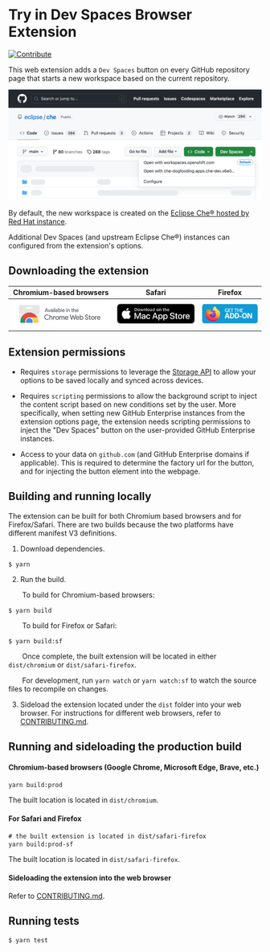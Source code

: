 # Try in Dev Spaces Browser Extension
[![Contribute](https://www.eclipse.org/che/contribute.svg)](https://workspaces.openshift.com#https://github.com/redhat-developer/try-in-dev-spaces-browser-extension)

This web extension adds a `Dev Spaces` button on every GitHub repository page that starts a new workspace based on the current repository.

![GitHub button example](./images/readme/github-button-example.png)

By default, the new workspace is created on the [Eclipse Che® hosted by Red Hat instance](https://developers.redhat.com/developer-sandbox/ide).

Additional Dev Spaces (and upstream Eclipse Che®) instances can configured from the extension's options.

## Downloading the extension

Chromium-based browsers             |  Safari |  Firefox
:-------------------------:|:-------------------------:|:-------------------------:
<a href="https://chrome.google.com/webstore/detail/try-in-dev-spaces/gbookaeilomckmoofeocnkfidfeendan"><img src="./images/readme/chrome-button.png" width="200" /></a> |  <a href="https://apps.apple.com/us/app/try-in-dev-spaces/id6446597744"><img src="./images/readme/safari-button.png" width="160" /></a> | <a href="https://addons.mozilla.org/en-US/firefox/addon/try-in-dev-spaces"><img src="./images/readme/firefox-button.png" width="115" /></a>

## Extension permissions

 - Requires `storage` permissions to leverage the [Storage API](https://developer.chrome.com/docs/extensions/reference/storage/) to allow your options to be saved locally and synced across devices.

 - Requires `scripting` permissions to allow the background script to inject the content script based on new conditions set by the user. More specifically, when setting new GitHub Enterprise instances from the extension options page, the extension needs scripting permissions to inject the "Dev Spaces" button on the user-provided GitHub Enterprise instances.

 - Access to your data on `github.com` (and GitHub Enterprise domains if applicable). This is required to determine the factory url for the button, and for injecting the button element into the webpage.

## Building and running locally

The extension can be built for both Chromium based browsers and for Firefox/Safari.
There are two builds because the two platforms have different manifest V3 definitions.

1. Download dependencies.
```
$ yarn
```

2. Run the build.

&nbsp;&nbsp;&nbsp;&nbsp;&nbsp;&nbsp;
To build for Chromium-based browsers:
```
$ yarn build
```
&nbsp;&nbsp;&nbsp;&nbsp;&nbsp;&nbsp;
To build for Firefox or Safari:
```
$ yarn build:sf
```
&nbsp;&nbsp;&nbsp;&nbsp;&nbsp;&nbsp;
Once complete, the built extension will be located in either `dist/chromium` or `dist/safari-firefox`.

&nbsp;&nbsp;&nbsp;&nbsp;&nbsp;&nbsp;
For development, run `yarn watch` or `yarn watch:sf` to watch the source files to recompile on changes.

3. Sideload the extension located under the `dist` folder into your web browser.
For instructions for different web browsers, refer to [CONTRIBUTING.md](./CONTRIBUTING.md).

## Running and sideloading the production build

#### Chromium-based browsers (Google Chrome, Microsoft Edge, Brave, etc.)
```
yarn build:prod
```
The built location is located in `dist/chromium`.

#### For Safari and Firefox
```
# the built extension is located in dist/safari-firefox
yarn build:prod-sf
```
The built location is located in `dist/safari-firefox`.

#### Sideloading the extension into the web browser
Refer to [CONTRIBUTING.md](./CONTRIBUTING.md).

## Running tests
```
$ yarn test
```
